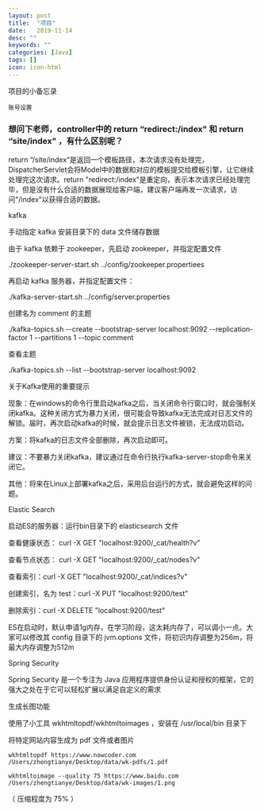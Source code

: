 ```yaml
---
layout: post
title:  "项目"
date:   2019-11-14
desc: ""
keywords: ""
categories: [Java]
tags: []
icon: icon-html
---
```

项目的小备忘录

`账号设置`
<br />
### 想问下老师，controller中的 return “redirect:/index" 和  return “site/index" ，有什么区别呢？

return “/site/index”是返回一个模板路径，本次请求没有处理完，DispatcherServlet会将Model中的数据和对应的模板提交给模板引擎，让它继续处理完这次请求。return "redirect:/index"是重定向，表示本次请求已经处理完毕，但是没有什么合适的数据展现给客户端，建议客户端再发一次请求，访问"/index"以获得合适的数据。

kafka

手动指定 kafka 安装目录下的 data 文件储存数据

由于 kafka 依赖于 zookeeper，先启动 zookeeper，并指定配置文件

./zookeeper-server-start.sh ../config/zookeeper.propertiees

再启动 kafka 服务器，并指定配置文件：

./kafka-server-start.sh ../config/server.properties

创建名为 comment 的主题

./kafka-topics.sh --create --bootstrap-server localhost:9092 --replication-factor 1 --partitions 1 --topic comment

查看主题

./kafka-topics.sh --list --bootstrap-server localhost:9092

关于Kafka使用的重要提示

现象：在windows的命令行里启动kafka之后，当关闭命令行窗口时，就会强制关闭kafka。这种关闭方式为暴力关闭，很可能会导致kafka无法完成对日志文件的解锁。届时，再次启动kafka的时候，就会提示日志文件被锁，无法成功启动。

方案：将kafka的日志文件全部删除，再次启动即可。

建议：不要暴力关闭kafka，建议通过在命令行执行kafka-server-stop命令来关闭它。

其他：将来在Linux上部署kafka之后，采用后台运行的方式，就会避免这样的问题。


Elastic Search

启动ES的服务器：运行bin目录下的 elasticsearch 文件

查看健康状态： curl -X GET "localhost:9200/_cat/health?v"

查看节点状态： curl -X GET "localhost:9200/_cat/nodes?v"

查看索引：curl -X GET "localhost:9200/_cat/indices?v"

创建索引，名为 test：curl -X PUT "localhost:9200/test"

删除索引：curl -X DELETE "localhost:9200/test"


ES在启动时，默认申请1g内存，在学习阶段，这太耗内存了，可以调小一点。大家可以修改其 config 目录下的 jvm.options 文件，将初识内存调整为256m，将最大内存调整为512m


Spring Security

Spring Security 是一个专注为 Java 应用程序提供身份认证和授权的框架，它的强大之处在于它可以轻松扩展以满足自定义的需求

生成长图功能

使用了小工具 wkhtmltopdf/wkhtmltoimages ，安装在 /usr/local/bin 目录下

将特定网站内容生成为 pdf 文件或者图片

`wkhtmltopdf https://www.nowcoder.com /Users/zhengtianye/Desktop/data/wk-pdfs/1.pdf`

`wkhtmltoimage --quality 75 https://www.baidu.com /Users/zhengtianye/Desktop/data/wk-images/1.png`

（ 压缩程度为 75% ）